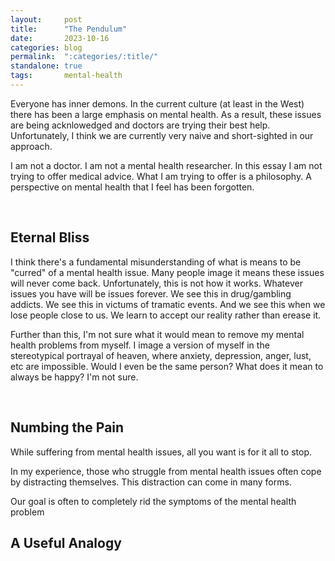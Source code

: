 ```yaml
---
layout:     post
title:      "The Pendulum"
date:       2023-10-16
categories: blog
permalink:  ":categories/:title/"
standalone: true
tags:       mental-health
---
```


Everyone has inner demons. In the current culture (at least in the West) there has been a large emphasis on mental health. As a result, these issues are being acknlowedged and doctors are trying their best help. Unfortunately, I think we are currently very naive and short-sighted in our approach.

I am not a doctor. I am not a mental health researcher. In this essay I am not trying to offer medical advice. What I am trying to offer is a philosophy. A perspective on mental health that I feel has been forgotten.

<br>

## Eternal Bliss

I think there's a fundamental misunderstanding of what is means to be "curred" of a mental health issue. Many people image it means these issues will never come back. Unfortunately, this is not how it works. Whatever issues you have will be issues forever. We see this in drug/gambling addicts. We see this in victums of tramatic events. And we see this when we lose people close to us. We learn to accept our reality rather than erease it.

Further than this, I'm not sure what it would mean to remove my mental health problems from myself. I image a version of myself in the stereotypical portrayal of heaven, where anxiety, depression, anger, lust, etc are impossible. Would I even be the same person? What does it mean to always be happy? I'm not sure.

<br>

## Numbing the Pain

While suffering from mental health issues, all you want is for it all to stop. 

In my experience, those who struggle from mental health issues often cope by distracting themselves. This distraction can come in many forms. 

Our goal is often to completely rid the symptoms of the mental health problem

## A Useful Analogy

